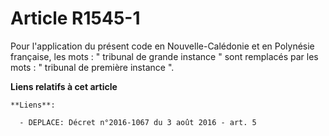# Article R1545-1

Pour l'application du présent code en Nouvelle-Calédonie et en Polynésie française, les mots : " tribunal de grande instance
" sont remplacés par les mots : " tribunal de première instance ".

**Liens relatifs à cet article**

	**Liens**:

	  - DEPLACE: Décret n°2016-1067 du 3 août 2016 - art. 5
